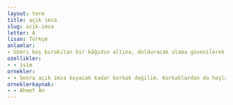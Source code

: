 ```yaml
---
layout: term
title: açık imza
slug: acik-imza
letter: A
lisan: Türkçe
anlamlar:
- Üzeri boş bırakılan bir kâğıdın altına, dolduracak olana güvenilerek atılan imza
ozellikler:
- - isim
ornekler:
- - Sonra açık imza koyacak kadar korkak değilim. Korkaklardan da hoşlanmam.
orneklerkaynak:
- - Ahmet An
---
```

